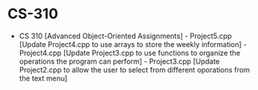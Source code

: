 # CS-310
- CS 310 [Advanced Object-Oriented Assignments] -
Project5.cpp [Update Project4.cpp to use arrays to store the weekly information] -
Project4.cpp [Update Project3.cpp to use functions to organize the operations the program can perform] -
Project3.cpp [Update Project2.cpp to allow the user to select from different oporations from the text menu] 
